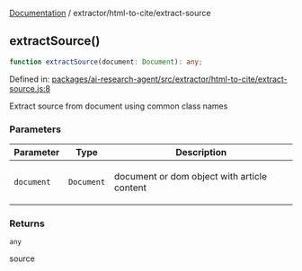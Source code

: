[Documentation](../../modules.md) / extractor/html-to-cite/extract-source

## extractSource()

```ts
function extractSource(document: Document): any;
```

Defined in: [packages/ai-research-agent/src/extractor/html-to-cite/extract-source.js:8](https://github.com/vtempest/ai-research-agent/tree/master/packages/ai-research-agent/src/extractor/html-to-cite/extract-source.js#L8)

Extract source from document using common class names

### Parameters

<table>
<thead>
<tr>
<th>Parameter</th>
<th>Type</th>
<th>Description</th>
</tr>
</thead>
<tbody>
<tr>
<td>

`document`

</td>
<td>

`Document`

</td>
<td>

document or dom object with article content

</td>
</tr>
</tbody>
</table>

### Returns

`any`

source
